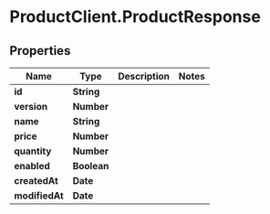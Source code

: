# ProductClient.ProductResponse

## Properties

Name | Type | Description | Notes
------------ | ------------- | ------------- | -------------
**id** | **String** |  | 
**version** | **Number** |  | 
**name** | **String** |  | 
**price** | **Number** |  | 
**quantity** | **Number** |  | 
**enabled** | **Boolean** |  | 
**createdAt** | **Date** |  | 
**modifiedAt** | **Date** |  | 


